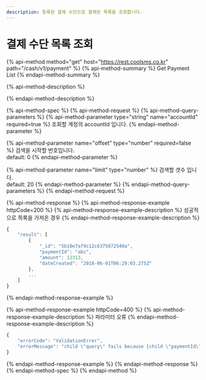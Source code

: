 ```yaml
---
description: 등록된 결제 수단으로 결제된 목록을 조회합니다.
---
```


# 결제 수단 목록 조회

{% api-method method="get" host="https://rest.coolsms.co.kr" path="/cash/v1/payment" %}
{% api-method-summary %}
Get Payment List
{% endapi-method-summary %}

{% api-method-description %}

{% endapi-method-description %}

{% api-method-spec %}
{% api-method-request %}
{% api-method-query-parameters %}
{% api-method-parameter type="string" name="accountId" required=true %}
조회할 계정의 accountId 입니다.
{% endapi-method-parameter %}

{% api-method-parameter name="offset" type="number" required=false %}
검색을 시작할 번호입니다.  
default: 0
{% endapi-method-parameter %}

{% api-method-parameter name="limit" type="number" %}
검색할 갯수 입니다.  
default: 20
{% endapi-method-parameter %}
{% endapi-method-query-parameters %}
{% endapi-method-request %}

{% api-method-response %}
{% api-method-response-example httpCode=200 %}
{% api-method-response-example-description %}
성공적으로 목록을 가져온 경우
{% endapi-method-response-example-description %}

```javascript
{
    "result": [
        {
            "_id": "5b10e7af9c12c6375672540a",
            "paymentId": "abc",
            "amount": 12313,
            "dateCreated": "2018-06-01T06:29:03.275Z"
        },
        ...
    ]
}
```
{% endapi-method-response-example %}

{% api-method-response-example httpCode=400 %}
{% api-method-response-example-description %}
파라미터 오류
{% endapi-method-response-example-description %}

```javascript
{
    "errorCode": "ValidationError",
    "errorMessage": "child \"query\" fails because [child \"paymentId\" fails because [\"paymentId\" is required]]"
}
```
{% endapi-method-response-example %}
{% endapi-method-response %}
{% endapi-method-spec %}
{% endapi-method %}



